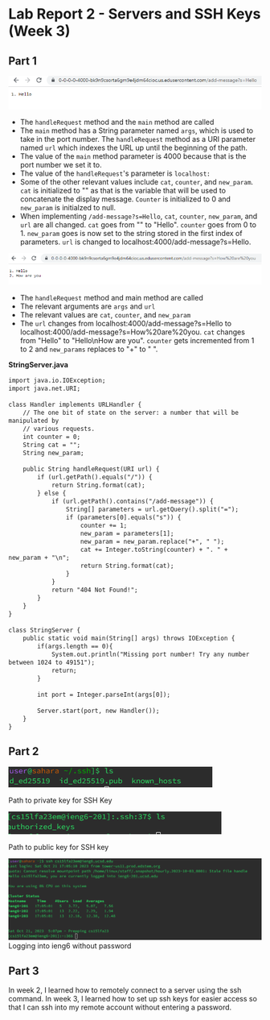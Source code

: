 # Lab Report 2 - Servers and SSH Keys (Week 3)

## Part 1
![IMG](lab_2_hello.png)
- The `handleRequest` method and the `main` method are called
- The `main` method has a String parameter named `args`, which is used to take in the port number. The `handleRequest` method as a URI parameter named `url` which indexes the URL up until the beginning of the path.
- The value of the `main` method parameter is 4000 because that is the port number we set it to.
- The value of the `handleRequest`'s parameter is `localhost:`
- Some of the other relevant values include `cat`, `counter`, and `new_param`. `cat` is initialized to "" as that is the variable that will be used to concatenate the display message. `Counter` is initialized to 0 and `new_param` is initialzed to null.
- When implementing `/add-message?s=Hello`, `cat`, `counter`, `new_param`, and `url` are all changed. `cat` goes from "" to "Hello". `counter` goes from 0 to 1. `new_param` goes is now set to the string stored in the first index of parameters. `url` is changed to localhost:4000/add-message?s=Hello.

![IMG](lab_2_how_are_you.png)
- The `handleRequest` method and main method are called
- The relevant arguments are `args` and `url`
- The relevant values are `cat`, `counter`, and `new_param`
- The `url` changes from localhost:4000/add-message?s=Hello to localhost:4000/add-message?s=How%20are%20you. `cat` changes from "Hello" to "Hello\nHow are you". `counter` gets incremented from 1 to 2 and `new_params` replaces to "+" to " ".

**StringServer.java**
```
import java.io.IOException;
import java.net.URI;

class Handler implements URLHandler {
    // The one bit of state on the server: a number that will be manipulated by
    // various requests.
    int counter = 0;
    String cat = "";
    String new_param;

    public String handleRequest(URI url) {
        if (url.getPath().equals("/")) {
            return String.format(cat);
        } else {
            if (url.getPath().contains("/add-message")) {
                String[] parameters = url.getQuery().split("=");
                if (parameters[0].equals("s")) {
                    counter += 1;
                    new_param = parameters[1];
                    new_param = new_param.replace("+", " ");
                    cat += Integer.toString(counter) + ". " + new_param + "\n";
                    return String.format(cat);
                }
            }
            return "404 Not Found!";
        }
    }
}

class StringServer {
    public static void main(String[] args) throws IOException {
        if(args.length == 0){
            System.out.println("Missing port number! Try any number between 1024 to 49151");
            return;
        }

        int port = Integer.parseInt(args[0]);

        Server.start(port, new Handler());
    }
}
```
## Part 2
![IMG](lab_2_priv_keys.png)

Path to private key for SSH Key

![IMG](lab_2_pub_keys.png)

Path to public key for SSH key

![IMG](lab_2_log_in_no_pass.png)
Logging into ieng6 without password

## Part 3
In week 2, I learned how to remotely connect to a server using the ssh command. In week 3, I learned how to set up ssh keys for easier access so that I can ssh into my remote account without entering a password.
